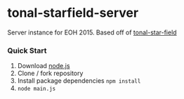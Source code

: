 tonal-starfield-server
======================

Server instance for EOH 2015. Based off of [tonal-star-field](https://github.com/scowalt/tonal-star-field)

### Quick Start

1. Download [node.js](http://nodejs.org/)
2. Clone / fork repository
3. Install package dependencies `npm install`
4. `node main.js`

